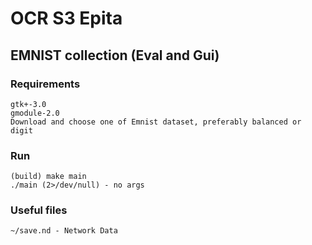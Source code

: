 # OCR S3 Epita

## EMNIST collection (Eval and Gui)

### Requirements
	gtk+-3.0
	gmodule-2.0
	Download and choose one of Emnist dataset, preferably balanced or digit

### Run
	(build) make main
	./main (2>/dev/null) - no args

### Useful files
	~/save.nd - Network Data
